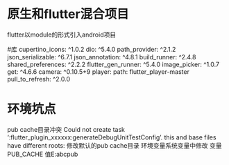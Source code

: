 # 原生和flutter混合项目 
flutter以module的形式引入android项目

#库
cupertino_icons: ^1.0.2
dio: ^5.4.0
path_provider:  ^2.1.2
json_serializable: ^6.7.1
json_annotation: ^4.8.1
build_runner: ^2.4.8
shared_preferences: ^2.2.2
flutter_gen_runner: ^5.4.0
image_picker: ^1.0.7
get: ^4.6.6
camera: ^0.10.5+9
player:
 path: flutter_player-master
pull_to_refresh: ^2.0.0


# 环境坑点
pub cache目录冲突
Could not create task ‘:flutter_plugin_xxxxxx:generateDebugUnitTestConfig’. this and base files have different roots:
修改默认的pub cache目录 环境变量系统变量中修改 变量PUB_CACHE 值E:abcpub 
